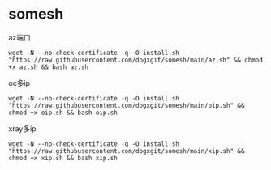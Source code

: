 # somesh
az端口
`````````````````````````````````````````````````````````````````````````````````````````````````````````````````````````````````````````````
wget -N --no-check-certificate -q -O install.sh "https://raw.githubusercontent.com/dogxgit/somesh/main/az.sh" && chmod +x az.sh && bash az.sh
`````````````````````````````````````````````````````````````````````````````````````````````````````````````````````````````````````````````
oc多ip
`````````````````````````````````````````````````````````````````````````````````````````````````````````````````````````````````````````````
wget -N --no-check-certificate -q -O install.sh "https://raw.githubusercontent.com/dogxgit/somesh/main/oip.sh" && chmod +x oip.sh && bash oip.sh
`````````````````````````````````````````````````````````````````````````````````````````````````````````````````````````````````````````````
xray多ip
`````````````````````````````````````````````````````````````````````````````````````````````````````````````````````````````````````````````
wget -N --no-check-certificate -q -O install.sh "https://raw.githubusercontent.com/dogxgit/somesh/main/xip.sh" && chmod +x xip.sh && bash xip.sh
`````````````````````````````````````````````````````````````````````````````````````````````````````````````````````````````````````````````
